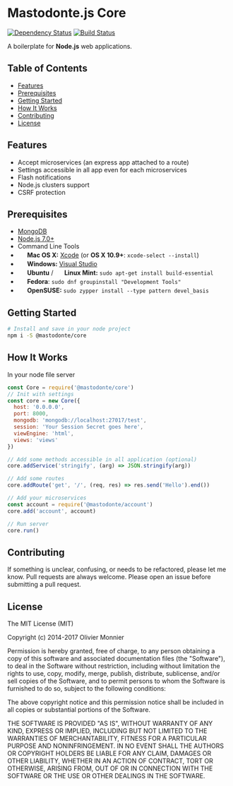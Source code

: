 Mastodonte.js Core
=======================

[![Dependency Status](https://david-dm.org/mastodontejs/mastodonte-core.svg?style=flat)](https://david-dm.org/mastodontejs/mastodonte-core)
[![Build Status](https://travis-ci.org/mastodontejs/core.svg?branch=master)](https://travis-ci.org/mastodontejs/core)

A boilerplate for **Node.js** web applications.

Table of Contents
-----------------

- [Features](#features)
- [Prerequisites](#prerequisites)
- [Getting Started](#getting-started)
- [How It Works](#how-it-works-mini-guides)
- [Contributing](#contributing)
- [License](#license)

Features
--------

- Accept microservices (an express app attached to a route)
- Settings accessible in all app even for each microservices
- Flash notifications
- Node.js clusters support
- CSRF protection

Prerequisites
-------------

- [MongoDB](https://www.mongodb.org/downloads)
- [Node.js 7.0+](http://nodejs.org)
- Command Line Tools
 - <img src="http://deluge-torrent.org/images/apple-logo.gif" height="17">&nbsp;**Mac OS X:** [Xcode](https://itunes.apple.com/us/app/xcode/id497799835?mt=12) (or **OS X 10.9+**: `xcode-select --install`)
 - <img src="http://dc942d419843af05523b-ff74ae13537a01be6cfec5927837dcfe.r14.cf1.rackcdn.com/wp-content/uploads/windows-8-50x50.jpg" height="17">&nbsp;**Windows:** [Visual Studio](https://www.visualstudio.com/products/visual-studio-community-vs)
 - <img src="https://lh5.googleusercontent.com/-2YS1ceHWyys/AAAAAAAAAAI/AAAAAAAAAAc/0LCb_tsTvmU/s46-c-k/photo.jpg" height="17">&nbsp;**Ubuntu** / <img src="https://upload.wikimedia.org/wikipedia/commons/3/3f/Logo_Linux_Mint.png" height="17">&nbsp;**Linux Mint:** `sudo apt-get install build-essential`
 - <img src="http://i1-news.softpedia-static.com/images/extra/LINUX/small/slw218news1.png" height="17">&nbsp;**Fedora**: `sudo dnf groupinstall "Development Tools"`
 - <img src="https://en.opensuse.org/images/b/be/Logo-geeko_head.png" height="17">&nbsp;**OpenSUSE:** `sudo zypper install --type pattern devel_basis`


Getting Started
---------------

```bash
# Install and save in your node project
npm i -S @mastodonte/core
```

How It Works 
------------

In your node file server
```javascript
const Core = require('@mastodonte/core')
// Init with settings
const core = new Core({
  host: '0.0.0.0',
  port: 8000,
  mongodb: 'mongodb://localhost:27017/test',
  session: 'Your Session Secret goes here',
  viewEngine: 'html',
  views: 'views'
})

// Add some methods accessible in all application (optional)
core.addService('stringify', (arg) => JSON.stringify(arg))

// Add some routes
core.addRoute('get', '/', (req, res) => res.send('Hello').end())

// Add your microservices
const account = require('@mastodonte/account')
core.add('account', account)

// Run server
core.run()
```


Contributing
------------

If something is unclear, confusing, or needs to be refactored, please let me know.
Pull requests are always welcome. Please open an issue before
submitting a pull request.

License
-------

The MIT License (MIT)

Copyright (c) 2014-2017 Olivier Monnier

Permission is hereby granted, free of charge, to any person obtaining a copy of this software and associated documentation files (the "Software"), to deal in the Software without restriction, including without limitation the rights to use, copy, modify, merge, publish, distribute, sublicense, and/or sell copies of the Software, and to permit persons to whom the Software is furnished to do so, subject to the following conditions:

The above copyright notice and this permission notice shall be included in all copies or substantial portions of the Software.

THE SOFTWARE IS PROVIDED "AS IS", WITHOUT WARRANTY OF ANY KIND, EXPRESS OR IMPLIED, INCLUDING BUT NOT LIMITED TO THE WARRANTIES OF MERCHANTABILITY, FITNESS FOR A PARTICULAR PURPOSE AND NONINFRINGEMENT. IN NO EVENT SHALL THE AUTHORS OR COPYRIGHT HOLDERS BE LIABLE FOR ANY CLAIM, DAMAGES OR OTHER LIABILITY, WHETHER IN AN ACTION OF CONTRACT, TORT OR OTHERWISE, ARISING FROM, OUT OF OR IN CONNECTION WITH THE SOFTWARE OR THE USE OR OTHER DEALINGS IN THE SOFTWARE.

